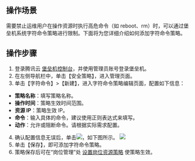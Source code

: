 ## 操作场景
需要禁止运维用户在操作资源时执行高危命令（如 reboot、rm）时，可以通过堡垒机系统字符命令策略进行限制。下面将为您详细介绍如何添加字符命令策略。




## 操作步骤

1. 登录腾讯云 [堡垒机控制台](https://console.cloud.tencent.com/cds/dasb)，并使用管理员账号登录堡垒机。
2. 在左侧导航栏中，单击【安全策略】，进入管理页面。
3. 单击【字符命令】>【新建】，进入字符命令策略编辑页面，配置如下信息：
 - **策略名称**：填写策略名称。
 - **操作时间**：策略生效时间范围。
 - **资源 IP**：策略生效 IP。 
 - **命令**：输入具体的命令，建议使用正则表达式来填写。
 - **动作**：允许或阻断命令。请根据实际需求配置。
4. 确认配置信息无误后，单击<img src="https://main.qcloudimg.com/raw/76accdc070b01ff10b1d54b6a84f54e6.png"  style="margin:0;">，如下图所示。
![](https://main.qcloudimg.com/raw/97f5de8ca2953dcf739998c16d23f2b9.png)
5. 单击【保存】，即可添加字符命令策略。
6. 策略保存后可在“岗位管理”处 [设置岗位资源策略](https://cloud.tencent.com/document/product/1025/32514) 使策略生效。

